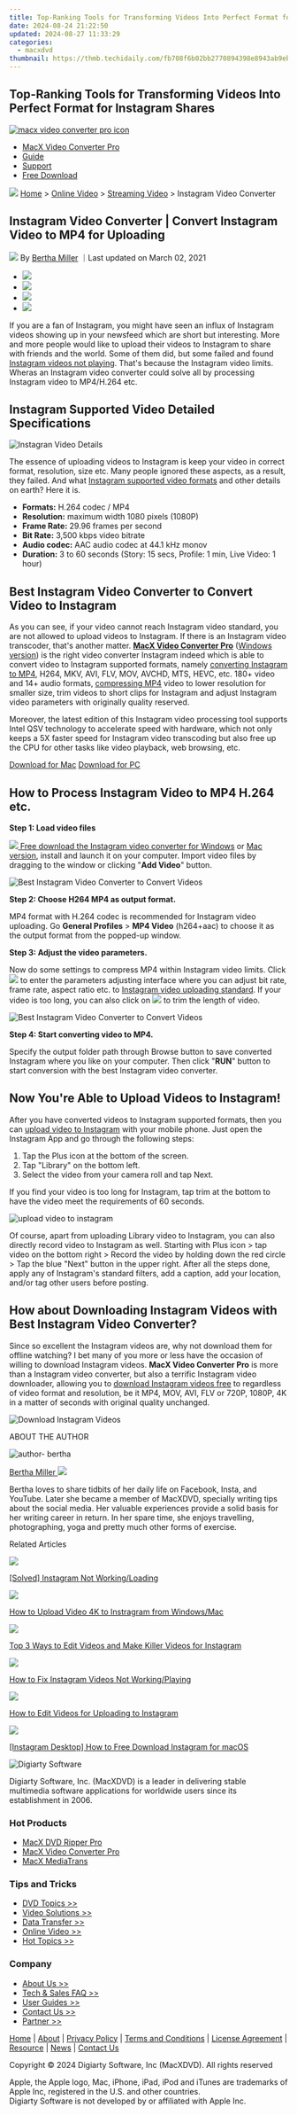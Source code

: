 ```yaml
---
title: Top-Ranking Tools for Transforming Videos Into Perfect Format for Instagram Shares
date: 2024-08-24 21:22:50
updated: 2024-08-27 11:33:29
categories:
  - macxdvd
thumbnail: https://thmb.techidaily.com/fb708f6b02bb2770894398e8943ab9eb4326fec35c13c96d34e093f48763187e.jpg
---
```


## Top-Ranking Tools for Transforming Videos Into Perfect Format for Instagram Shares

[![macx video converter pro icon](https://www.macxdvd.com/online-video/../image-style/new-seo/icon11.png)](https://tools.techidaily.com/macxdvd/products/)

* [MacX Video Converter Pro](https://tools.techidaily.com/macxdvd/products/)
* [Guide](https://tools.techidaily.com/macxdvd/products/)
* [Support](https://tools.techidaily.com/macxdvd/products/)
* [Free Download](https://tools.techidaily.com/macxdvd/products/)



![](https://www.macxdvd.com/online-video/../image-style/new-seo/icon7.png) [Home](https://tools.techidaily.com/macxdvd/products/) \> [Online Video](https://tools.techidaily.com/macxdvd/products/) \> [Streaming Video](https://tools.techidaily.com/macxdvd/products/) \> Instagram Video Converter

## Instagram Video Converter | Convert Instagram Video to MP4 for Uploading



![](https://www.macxdvd.com/online-video/../image-style/new-seo/icon6.png) By [Bertha Miller](https://tools.techidaily.com/macxdvd/products/) ｜Last updated on March 02, 2021

* [![](https://www.macxdvd.com/online-video/../image-style/new-seo/share-fa.jpg)](https://www.facebook.com/sharer/sharer.php?u=https://www.macxdvd.com/online-video/best-instagram-video-converter.htm)
* [![](https://www.macxdvd.com/online-video/../image-style/new-seo/share-tw.jpg)](https://twitter.com/intent/tweet?url=https://www.macxdvd.com/online-video/best-instagram-video-converter.htm)
* [![](https://www.macxdvd.com/online-video/../image-style/new-seo/share-email.jpg)](https://www.macxdvd.com/online-video/mailto:info@example.com?&subject=&body=https://www.macxdvd.com/online-video/best-instagram-video-converter.htm)
* [![](https://www.macxdvd.com/online-video/../image-style/new-seo/share-in.jpg)](https://www.linkedin.com/shareArticle?mini=true&url=https://www.macxdvd.com/online-video/best-instagram-video-converter.htm&title=&summary=https://www.macxdvd.com/online-video/best-instagram-video-converter.htm&source=)

If you are a fan of Instagram, you might have seen an influx of Instagram videos showing up in your newsfeed which are short but interesting. More and more people would like to upload their videos to Instagram to share with friends and the world. Some of them did, but some failed and found [Instagram videos not playing](https://tools.techidaily.com/macxdvd/products/). That's because the Instagram video limits. Wheras an Instagram video converter could solve all by processing Instagram video to MP4/H.264 etc. 

## Instagram Supported Video Detailed Specifications

![Instagran Video Details](https://www.macxdvd.com/online-video/images/article-image/instagram-video-details.jpg) 

The essence of uploading videos to Instagram is keep your video in correct format, resolution, size etc. Many people ignored these aspects, as a result, they failed. And what [Instagram supported video formats](https://tools.techidaily.com/macxdvd/products/) and other details on earth? Here it is. 

* **Formats:** H.264 codec / MP4
* **Resolution:** maximum width 1080 pixels (1080P)
* **Frame Rate:** 29.96 frames per second
* **Bit Rate:** 3,500 kbps video bitrate
* **Audio codec:** AAC audio codec at 44.1 kHz monov
* **Duration:** 3 to 60 seconds (Story: 15 secs, Profile: 1 min, Live Video: 1 hour)

## Best Instagram Video Converter to Convert Video to Instagram 

As you can see, if your video cannot reach Instagram video standard, you are not allowed to upload videos to Instagram. If there is an Instagram video transcoder, that's another matter. [**MacX Video Converter Pro**](https://tools.techidaily.com/macxdvd/products/) ([Windows version](https://tools.techidaily.com/macxdvd/products/)) is the right video converter Instagram indeed which is able to convert video to Instagram supported formats, namely [converting Instagram to MP4](https://tools.techidaily.com/macxdvd/products/), H264, MKV, AVI, FLV, MOV, AVCHD, MTS, HEVC, etc. 180+ video and 14+ audio formats, [compressing MP4](https://tools.techidaily.com/macxdvd/products/) video to lower resolution for smaller size, trim videos to short clips for Instagram and adjust Instagram video parameters with originally quality reserved.

Moreover, the latest edition of this Instagram video processing tool supports Intel QSV technology to accelerate speed with hardware, which not only keeps a 5X faster speed for Instagram video transcoding but also free up the CPU for other tasks like video playback, web browsing, etc.

[Download for Mac](https://tools.techidaily.com/macxdvd/products/) [Download for PC](https://tools.techidaily.com/macxdvd/products/) 

## How to Process Instagram Video to MP4 H.264 etc.

**Step 1: Load video files**

[![](https://www.macxdvd.com/online-video/../mobile/article-image/down-icon.png) Free download the Instagram video converter for Windows](https://tools.techidaily.com/macxdvd/products/) or [Mac version](https://tools.techidaily.com/macxdvd/products/), install and launch it on your computer. Import video files by dragging to the window or clicking "**Add Video**" button. 

![Best Instagram Video Converter to Convert Videos](https://www.macxdvd.com/online-video/images/article-image/best-instagram-video-converter-1.jpg) 

**Step 2: Choose H264 MP4 as output format.**

MP4 format with H.264 codec is recommended for Instagram video uploading. Go **General Profiles** \> **MP4 Video** (h264+aac) to choose it as the output format from the popped-up window. 

**Step 3: Adjust the video parameters.**

Now do some settings to compress MP4 within Instagram video limits. Click ![](https://www.macxdvd.com/online-video/../seoimage/vcp-gear-icon.png) to enter the parameters adjusting interface where you can adjust bit rate, frame rate, aspect ratio etc. to [Instagram video uploading standard](https://tools.techidaily.com/macxdvd/products/). If your video is too long, you can also click on ![](https://www.macxdvd.com/online-video/../seoimage/edit-icon.png) to trim the length of video. 

![Best Instagram Video Converter to Convert Videos](https://www.macxdvd.com/online-video/images/article-image/best-instagram-video-converter-2.jpg) 

**Step 4: Start converting video to MP4.**

Specify the output folder path through Browse button to save converted Instagram where you like on your computer. Then click "**RUN**" button to start conversion with the best Instagram video converter.

## Now You're Able to Upload Videos to Instagram!

After you have converted videos to Instagram supported formats, then you can [upload video to Instagram](https://tools.techidaily.com/macxdvd/products/) with your mobile phone. Just open the Instagram App and go through the following steps:

1. Tap the Plus icon at the bottom of the screen.
2. Tap "Library" on the bottom left.
3. Select the video from your camera roll and tap Next.

If you find your video is too long for Instagram, tap trim at the bottom to have the video meet the requirements of 60 seconds.

![upload video to instagram](https://www.macxdvd.com/online-video/images/article-image/best-instagram-video-converter-3.jpg) 

Of course, apart from uploading Library video to Instagram, you can also directly record video to Instagram as well. Starting with Plus icon > tap video on the bottom right > Record the video by holding down the red circle > Tap the blue "Next" button in the upper right. After all the steps done, apply any of Instagram's standard filters, add a caption, add your location, and/or tag other users before posting.

## How about Downloading Instagram Videos with Best Instagram Video Converter?

Since so excellent the Instagram videos are, why not download them for offline watching? I bet many of you more or less have the occasion of willing to download Instagram videos. **MacX Video Converter Pro** is more than a Instagram video converter, but also a terrific Instagram video downloader, allowing you to [download Instagram videos free](https://tools.techidaily.com/macxdvd/products/) to regardless of video format and resolution, be it MP4, MOV, AVI, FLV or 720P, 1080P, 4K in a matter of seconds with original quality unchanged. 

![Download Instagram Videos](https://www.macxdvd.com/online-video/images/article-image/download-instagram-video.jpg) 

ABOUT THE AUTHOR

![author- bertha](https://www.macxdvd.com/online-video/../image-style/new-seo/bertha.png) 

[Bertha Miller ![](https://www.macxdvd.com/online-video/../image-style/new-seo/share-in1.jpg)](https://www.linkedin.com/in/bertha-miller-7a324990/) 

Bertha loves to share tidbits of her daily life on Facebook, Insta, and YouTube. Later she became a member of MacXDVD, specially writing tips about the social media. Her valuable experiences provide a solid basis for her writing career in return. In her spare time, she enjoys travelling, photographing, yoga and pretty much other forms of exercise.



Related Articles

![](https://www.macxdvd.com/online-video/../image-style/new-seo/pic7.jpg)

[\[Solved\] Instagram Not Working/Loading](https://tools.techidaily.com/macxdvd/products/) 

![](https://www.macxdvd.com/online-video/../image-style/new-seo/pic6.jpg)

[How to Upload Video 4K to Instragram from Windows/Mac](https://tools.techidaily.com/macxdvd/products/) 

![](https://www.macxdvd.com/online-video/../image-style/new-seo/pic5.jpg)

[Top 3 Ways to Edit Videos and Make Killer Videos for Instagram](https://tools.techidaily.com/macxdvd/products/) 

![](https://www.macxdvd.com/online-video/../image-style/new-seo/pic4.jpg)

[How to Fix Instagram Videos Not Working/Playing](https://tools.techidaily.com/macxdvd/products/) 

![](https://www.macxdvd.com/online-video/../image-style/new-seo/pic3.jpg)

[How to Edit Videos for Uploading to Instagram](https://tools.techidaily.com/macxdvd/products/) 

![](https://www.macxdvd.com/online-video/../image-style/new-seo/pic2.jpg)

[\[Instagram Desktop\] How to Free Download Instagram for macOS](https://tools.techidaily.com/macxdvd/products/) 



![Digiarty Software](https://www.macxdvd.com/online-video/../icon/logo.png) 

Digiarty Software, Inc. (MacXDVD) is a leader in delivering stable multimedia software applications for worldwide users since its establishment in 2006.

### Hot Products

* [MacX DVD Ripper Pro](https://tools.techidaily.com/macxdvd/products/)
* [MacX Video Converter Pro](https://tools.techidaily.com/macxdvd/products/)
* [MacX MediaTrans](https://tools.techidaily.com/macxdvd/products/)

### Tips and Tricks

* [DVD Topics >>](https://tools.techidaily.com/macxdvd/products/)
* [Video Solutions >>](https://tools.techidaily.com/macxdvd/products/)
* [Data Transfer >>](https://tools.techidaily.com/macxdvd/products/)
* [Online Video >>](https://tools.techidaily.com/macxdvd/products/)
* [Hot Topics >>](https://tools.techidaily.com/macxdvd/products/)

### Company

* [About Us >>](https://tools.techidaily.com/macxdvd/products/)
* [Tech & Sales FAQ >>](https://tools.techidaily.com/macxdvd/products/)
* [User Guides >>](https://tools.techidaily.com/macxdvd/products/)
* [Contact Us >>](https://tools.techidaily.com/macxdvd/products/)
* [Partner >>](https://tools.techidaily.com/macxdvd/products/)



[Home](https://tools.techidaily.com/macxdvd/products/) | [About](https://tools.techidaily.com/macxdvd/products/) | [Privacy Policy](https://tools.techidaily.com/macxdvd/products/) | [Terms and Conditions](https://tools.techidaily.com/macxdvd/products/) | [License Agreement](https://tools.techidaily.com/macxdvd/products/) | [Resource](https://tools.techidaily.com/macxdvd/products/) | [News](https://tools.techidaily.com/macxdvd/products/) | [Contact Us](https://tools.techidaily.com/macxdvd/products/)

Copyright © 2024 Digiarty Software, Inc (MacXDVD). All rights reserved

Apple, the Apple logo, Mac, iPhone, iPad, iPod and iTunes are trademarks of Apple Inc, registered in the U.S. and other countries.  
Digiarty Software is not developed by or affiliated with Apple Inc.

<ins class="adsbygoogle"
     style="display:block"
     data-ad-format="autorelaxed"
     data-ad-client="ca-pub-7571918770474297"
     data-ad-slot="1223367746"></ins>



<ins class="adsbygoogle"
     style="display:block"
     data-ad-client="ca-pub-7571918770474297"
     data-ad-slot="8358498916"
     data-ad-format="auto"
     data-full-width-responsive="true"></ins>
